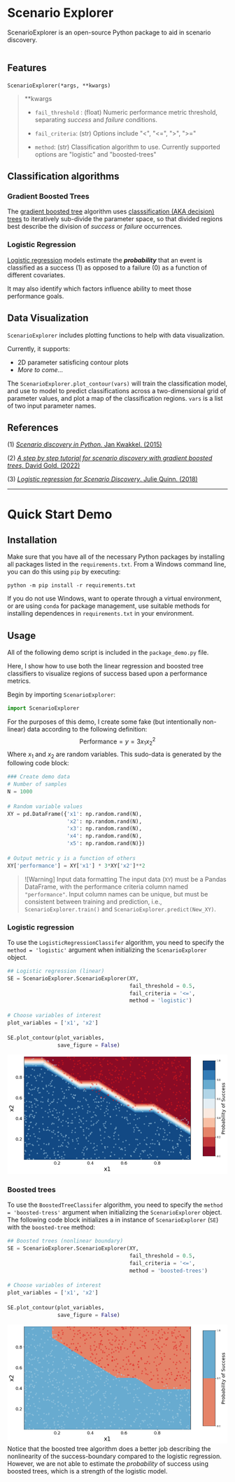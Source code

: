 # Scenario Explorer
ScenarioExplorer is an open-source Python package to aid in scenario discovery.

```toc
```


## Features

`ScenarioExplorer(*args, **kwargs)`

> \*\*kwargs
> 	- `fail_threshold` : (float) Numeric performance metric threshold, separating *success* and *failure* conditions.
>
> 	- `fail_criteria`: (str) Options include "<", "<=", ">", ">="
>
> 	- `method`: (str) Classification algorithm to use. Currently supported options are "logistic" and "boosted-trees"



## Classification algorithms

### Gradient Boosted Trees

The [gradient boosted tree](https://en.wikipedia.org/wiki/Gradient_boosting#Gradient_tree_boosting) algorithm uses [classsification (AKA decision) trees](https://en.wikipedia.org/wiki/Decision_tree_learning) to iteratively sub-divide the parameter space, so that divided regions best describe the division of *success* or *failure* occurrences.


### Logistic Regression

[Logistic regression](https://en.wikipedia.org/wiki/Logistic_regression) models estimate the ***probability*** that an event is classified as a success (1) as opposed to a failure (0) as a function of different covariates.

It may also identify which factors influence ability to meet those performance goals.


## Data Visualization

`ScenarioExplorer` includes plotting functions to help with data visualization.

Currently, it supports:
- 2D parameter satisficing contour plots
- *More to come...*

The `ScenarioExplorer.plot_contour(vars)` will train the classification model, and use to model to predict classifications across a two-dimensional grid of parameter values, and plot a map of the classification regions. `vars` is a list of two input parameter names.


## References

(1) [*Scenario discovery in Python.* Jan Kwakkel. (2015)](https://waterprogramming.wordpress.com/2015/08/05/scenario-discovery-in-python/)

(2) [*A step by step tutorial for scenario discovery with gradient boosted trees*. David Gold. (2022)](https://waterprogramming.wordpress.com/2022/04/22/a-step-by-step-tutorial-for-scenario-discovery-with-gradient-boosted-trees/)

(3) [*Logistic regression for Scenario Discovery*. Julie Quinn. (2018)](https://waterprogramming.wordpress.com/2018/05/04/logistic-regression-for-scenario-discovery/)


*******
# Quick Start Demo

## Installation

Make sure that you have all of the necessary Python packages by installing all packages listed in the `requirements.txt`.  From a Windows command line, you can do this using `pip` by executing:
```
python -m pip install -r requirements.txt
```
If you do not use Windows, want to operate through a virtual environment, or are using `conda` for package management, use suitable methods for installing dependences in `requirements.txt` in your environment.

## Usage

All of the following demo script is included in the `package_demo.py` file.

Here, I show how to use both the linear regression and boosted tree classifiers to visualize regions of success based upon a performance metrics.

Begin by importing `ScenarioExplorer`:
```python
import ScenarioExplorer
```
For the purposes of this demo, I create some fake (but intentionally non-linear) data according to the following definition:
$$\text{Performance} = y = 3 x_1 x_2^2$$
Where $x_1$ and $x_2$ are random variables. This sudo-data is generated by the following code block:
```python
### Create demo data
# Number of samples
N = 1000

# Random variable values
XY = pd.DataFrame({'x1': np.random.rand(N),
                   'x2': np.random.rand(N),
                   'x3': np.random.rand(N),
                   'x4': np.random.rand(N),
                   'x5': np.random.rand(N)})

# Output metric y is a function of others
XY['performance'] = XY['x1'] * 3*XY['x2']**2
```

>![Warning] Input data formatting
>The input data (`XY`) must be a Pandas DataFrame, with the performance criteria column named `"performance"`. Input column names can be unique, but must be consistent between training and prediction, i.e.,  `ScenarioExplorer.train()` and `ScenarioExplorer.predict(New_XY)`.

### Logistic regression
To use the `LogisticRegressionClassifer` algorithm, you need to specify the `method = 'logistic'` argument when initializing the `ScenarioExplorer` object.
```python
## Logistic regression (linear)
SE = ScenarioExplorer.ScenarioExplorer(XY,
                                       fail_threshold = 0.5,
                                       fail_criteria = '<=',
                                       method = 'logistic')

# Choose variables of interest
plot_variables = ['x1', 'x2']

SE.plot_contour(plot_variables,
                save_figure = False)
```

![Logistic regression classification plot](./figures/ScenarioExplorer.png)


### Boosted trees

To use the `BoostedTreeClassifer` algorithm, you need to specify the `method = 'boosted-tress'` argument when initializing the `ScenarioExplorer` object. The following code block initializes a in instance of `ScenarioExplorer` (`SE`) with the `boosted-tree` method:
```python
## Boosted trees (nonlinear boundary)
SE = ScenarioExplorer.ScenarioExplorer(XY,
                                       fail_threshold = 0.5,
                                       fail_criteria = '<=',
                                       method = 'boosted-trees')

# Choose variables of interest
plot_variables = ['x1', 'x2']

SE.plot_contour(plot_variables,
                save_figure = False)
```

![Boosted Tree Classification Plot](./figures/ScenarioExplorer-1.png)
Notice that the boosted tree algorithm does a better job describing the nonlinearity of the success-boundary compared to the logistic regression.  However, we are not able to estimate the *probability* of success using boosted trees, which is a strength of the logistic model.
